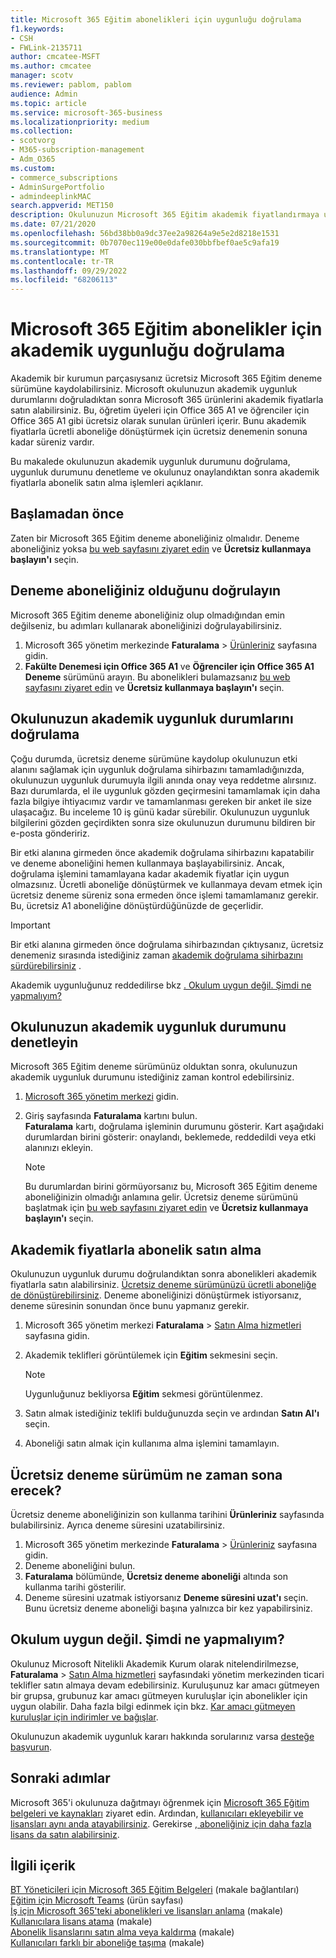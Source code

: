 ```yaml
---
title: Microsoft 365 Eğitim abonelikleri için uygunluğu doğrulama
f1.keywords:
- CSH
- FWLink-2135711
author: cmcatee-MSFT
ms.author: cmcatee
manager: scotv
ms.reviewer: pablom, pablom
audience: Admin
ms.topic: article
ms.service: microsoft-365-business
ms.localizationpriority: medium
ms.collection:
- scotvorg
- M365-subscription-management
- Adm_O365
ms.custom:
- commerce_subscriptions
- AdminSurgePortfolio
- admindeeplinkMAC
search.appverid: MET150
description: Okulunuzun Microsoft 365 Eğitim akademik fiyatlandırmaya uygunluğunu doğrulamayı öğrenin.
ms.date: 07/21/2020
ms.openlocfilehash: 56bd38bb0a9dc37ee2a98264a9e5e2d8218e1531
ms.sourcegitcommit: 0b7070ec119e00e0dafe030bbfbef0ae5c9afa19
ms.translationtype: MT
ms.contentlocale: tr-TR
ms.lasthandoff: 09/29/2022
ms.locfileid: "68206113"
---
```

# <a name="verify-academic-eligibility-for-microsoft-365-education-subscriptions"></a>Microsoft 365 Eğitim abonelikler için akademik uygunluğu doğrulama

Akademik bir kurumun parçasıysanız ücretsiz Microsoft 365 Eğitim deneme sürümüne kaydolabilirsiniz. Microsoft okulunuzun akademik uygunluk durumlarını doğruladıktan sonra Microsoft 365 ürünlerini akademik fiyatlarla satın alabilirsiniz. Bu, öğretim üyeleri için Office 365 A1 ve öğrenciler için Office 365 A1 gibi ücretsiz olarak sunulan ürünleri içerir. Bunu akademik fiyatlarla ücretli aboneliğe dönüştürmek için ücretsiz denemenin sonuna kadar süreniz vardır.

Bu makalede okulunuzun akademik uygunluk durumunu doğrulama, uygunluk durumunu denetleme ve okulunuz onaylandıktan sonra akademik fiyatlarla abonelik satın alma işlemleri açıklanır.

## <a name="before-you-begin"></a>Başlamadan önce

Zaten bir Microsoft 365 Eğitim deneme aboneliğiniz olmalıdır. Deneme aboneliğiniz yoksa [bu web sayfasını ziyaret edin](https://www.microsoft.com/microsoft-365/academic/compare-office-365-education-plans?activetab=tab%3aprimaryr1) ve **Ücretsiz kullanmaya başlayın'ı** seçin.

## <a name="verify-that-you-have-a-trial-subscription"></a>Deneme aboneliğiniz olduğunu doğrulayın

Microsoft 365 Eğitim deneme aboneliğiniz olup olmadığından emin değilseniz, bu adımları kullanarak aboneliğinizi doğrulayabilirsiniz.

1. Microsoft 365 yönetim merkezinde **Faturalama** \> <a href="https://go.microsoft.com/fwlink/p/?linkid=842054" target="_blank">Ürünleriniz</a> sayfasına gidin.
2. **Fakülte Denemesi için Office 365 A1** ve **Öğrenciler için Office 365 A1 Deneme** sürümünü arayın. Bu abonelikleri bulamazsanız [bu web sayfasını ziyaret edin](https://www.microsoft.com/microsoft-365/academic/compare-office-365-education-plans?activetab=tab%3aprimaryr1) ve **Ücretsiz kullanmaya başlayın'ı** seçin.

## <a name="verify-your-schools-academic-eligibility"></a>Okulunuzun akademik uygunluk durumlarını doğrulama

Çoğu durumda, ücretsiz deneme sürümüne kaydolup okulunuzun etki alanını sağlamak için uygunluk doğrulama sihirbazını tamamladığınızda, okulunuzun uygunluk durumuyla ilgili anında onay veya reddetme alırsınız. Bazı durumlarda, el ile uygunluk gözden geçirmesini tamamlamak için daha fazla bilgiye ihtiyacımız vardır ve tamamlanması gereken bir anket ile size ulaşacağız. Bu inceleme 10 iş günü kadar sürebilir. Okulunuzun uygunluk bilgilerini gözden geçirdikten sonra size okulunuzun durumunu bildiren bir e-posta göndeririz.

Bir etki alanına girmeden önce akademik doğrulama sihirbazını kapatabilir ve deneme aboneliğini hemen kullanmaya başlayabilirsiniz. Ancak, doğrulama işlemini tamamlayana kadar akademik fiyatlar için uygun olmazsınız. Ücretli aboneliğe dönüştürmek ve kullanmaya devam etmek için ücretsiz deneme süreniz sona ermeden önce işlemi tamamlamanız gerekir. Bu, ücretsiz A1 aboneliğine dönüştürdüğünüzde de geçerlidir.

> [!IMPORTANT]
> Bir etki alanına girmeden önce doğrulama sihirbazından çıktıysanız, ücretsiz denemeniz sırasında istediğiniz zaman [akademik doğrulama sihirbazını sürdürebilirsiniz](https://go.microsoft.com/fwlink/p/?linkid=2135255) .

Akademik uygunluğunuz reddedilirse bkz [. Okulum uygun değil. Şimdi ne yapmalıyım?](#my-school-isnt-eligible-what-do-i-do-now)

## <a name="check-the-status-of-your-schools-academic-eligibility"></a>Okulunuzun akademik uygunluk durumunu denetleyin

Microsoft 365 Eğitim deneme sürümünüz olduktan sonra, okulunuzun akademik uygunluk durumunu istediğiniz zaman kontrol edebilirsiniz.

1. <a href="https://go.microsoft.com/fwlink/p/?linkid=2024339" target="_blank">Microsoft 365 yönetim merkezi</a> gidin.
2. Giriş sayfasında **Faturalama** kartını bulun.\
    **Faturalama** kartı, doğrulama işleminin durumunu gösterir. Kart aşağıdaki durumlardan birini gösterir: onaylandı, beklemede, reddedildi veya etki alanınızı ekleyin.

    > [!NOTE]
    > Bu durumlardan birini görmüyorsanız bu, Microsoft 365 Eğitim deneme aboneliğinizin olmadığı anlamına gelir. Ücretsiz deneme sürümünü başlatmak için [bu web sayfasını ziyaret edin](https://www.microsoft.com/microsoft-365/academic/compare-office-365-education-plans?activetab=tab%3aprimaryr1) ve **Ücretsiz kullanmaya başlayın'ı** seçin.

## <a name="buy-subscriptions-at-academic-prices"></a>Akademik fiyatlarla abonelik satın alma

Okulunuzun uygunluk durumu doğrulandıktan sonra abonelikleri akademik fiyatlarla satın alabilirsiniz. [Ücretsiz deneme sürümünüzü ücretli aboneliğe de dönüştürebilirsiniz](../try-or-buy-microsoft-365.md). Deneme aboneliğinizi dönüştürmek istiyorsanız, deneme süresinin sonundan önce bunu yapmanız gerekir.

1. Microsoft 365 yönetim merkezi **Faturalama** \> <a href="https://go.microsoft.com/fwlink/p/?linkid=868433" target="_blank">Satın Alma hizmetleri</a> sayfasına gidin.
2. Akademik teklifleri görüntülemek için **Eğitim** sekmesini seçin.

    > [!NOTE]
    > Uygunluğunuz bekliyorsa **Eğitim** sekmesi görüntülenmez.

3. Satın almak istediğiniz teklifi bulduğunuzda seçin ve ardından **Satın Al'ı** seçin.
4. Aboneliği satın almak için kullanıma alma işlemini tamamlayın.

## <a name="when-does-my-free-trial-end"></a>Ücretsiz deneme sürümüm ne zaman sona erecek?

Ücretsiz deneme aboneliğinizin son kullanma tarihini **Ürünleriniz** sayfasında bulabilirsiniz. Ayrıca deneme süresini uzatabilirsiniz.

1. Microsoft 365 yönetim merkezinde **Faturalama** \> <a href="https://go.microsoft.com/fwlink/p/?linkid=842054" target="_blank">Ürünleriniz</a> sayfasına gidin.
2. Deneme aboneliğini bulun.
3. **Faturalama** bölümünde, **Ücretsiz deneme aboneliği** altında son kullanma tarihi gösterilir.
4. Deneme süresini uzatmak istiyorsanız **Deneme süresini uzat'ı** seçin. Bunu ücretsiz deneme aboneliği başına yalnızca bir kez yapabilirsiniz.

## <a name="my-school-isnt-eligible-what-do-i-do-now"></a>Okulum uygun değil. Şimdi ne yapmalıyım?

Okulunuz Microsoft Nitelikli Akademik Kurum olarak nitelendirilmezse, **Faturalama** \> <a href="https://go.microsoft.com/fwlink/p/?linkid=868433" target="_blank">Satın Alma hizmetleri</a> sayfasındaki yönetim merkezinden ticari teklifler satın almaya devam edebilirsiniz. Kuruluşunuz kar amacı gütmeyen bir grupsa, grubunuz kar amacı gütmeyen kuruluşlar için abonelikler için uygun olabilir. Daha fazla bilgi edinmek için bkz. [Kar amacı gütmeyen kuruluşlar için indirimler ve bağışlar](https://www.microsoft.com/nonprofits/eligibility).

Okulunuzun akademik uygunluk kararı hakkında sorularınız varsa [desteğe başvurun](../../admin/get-help-support.md).

## <a name="next-steps"></a>Sonraki adımlar

Microsoft 365'i okulunuza dağıtmayı öğrenmek için [Microsoft 365 Eğitim belgeleri ve kaynakları](/microsoft-365/education/deploy/) ziyaret edin. Ardından, [kullanıcıları ekleyebilir ve lisansları aynı anda atayabilirsiniz](../../admin/add-users/add-users.md). Gerekirse [, aboneliğiniz için daha fazla lisans da satın alabilirsiniz](../licenses/buy-licenses.md).

## <a name="related-content"></a>İlgili içerik

[BT Yöneticileri için Microsoft 365 Eğitim Belgeleri](/education/itadmins) (makale bağlantıları)\
[Eğitim için Microsoft Teams](https://microsoft.com/education/products/teams/default.aspx) (ürün sayfası)\
[İş için Microsoft 365'teki abonelikleri ve lisansları anlama](../licenses/subscriptions-and-licenses.md) (makale)\
[Kullanıcılara lisans atama](../../admin/manage/assign-licenses-to-users.md) (makale)\
[Abonelik lisanslarını satın alma veya kaldırma](../licenses/buy-licenses.md) (makale)\
[Kullanıcıları farklı bir aboneliğe taşıma](move-users-different-subscription.md) (makale)
